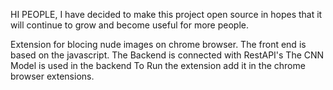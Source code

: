 HI PEOPLE,
I have decided to make this project open source in hopes that it will continue to grow and become 
useful for more people.

Extension for blocing nude images on chrome browser.
The front end is based on the javascript.
The Backend is connected with RestAPI's
The CNN Model is used in the backend
To Run the extension add it in the chrome browser extensions.
